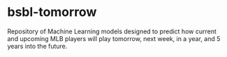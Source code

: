 # bsbl-tomorrow
Repository of Machine Learning models designed to predict how current and upcoming MLB players will play tomorrow, next week, in a year, and 5 years into the future.
